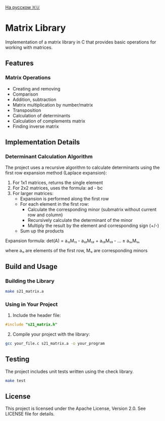 [На русском 🇷🇺](README_RUS.md)

# Matrix Library

Implementation of a matrix library in C that provides basic operations for working with matrices.

## Features

### Matrix Operations
- Creating and removing
- Comparison
- Addition, subtraction
- Matrix multiplication by number/matrix
- Transposition
- Calculation of determinants
- Calculation of complements matrix
- Finding inverse matrix

## Implementation Details

### Determinant Calculation Algorithm

The project uses a recursive algorithm to calculate determinants using the first row expansion method (Laplace expansion):

1. For 1x1 matrices, returns the single element
2. For 2x2 matrices, uses the formula: ad - bc
3. For larger matrices:
   - Expansion is performed along the first row
   - For each element in the first row:
     * Calculate the corresponding minor (submatrix without current row and column)
     * Recursively calculate the determinant of the minor
     * Multiply the result by the element and corresponding sign (+/-)
   - Sum up the products

Expansion formula:
det(A) = a₁₁M₁₁ - a₁₂M₁₂ + a₁₃M₁₃ - ... ± a₁ₙM₁ₙ

where a₁ᵢ are elements of the first row, M₁ᵢ are corresponding minors


## Build and Usage

### Building the Library

```bash
make s21_matrix.a
```

### Using in Your Project

1. Include the header file:
```c
#include "s21_matrix.h"
```

2. Compile your project with the library:
```bash
gcc your_file.c s21_matrix.a -o your_program
```

## Testing

The project includes unit tests written using the check library.

```bash
make test
```

## License
This project is licensed under the Apache License, Version 2.0. See LICENSE file for details.
